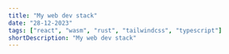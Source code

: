 ```yaml
---
title: "My web dev stack"
date: "28-12-2023"
tags: ["react", "wasm", "rust", "tailwindcss", "typescript"]
shortDescription: "My web dev stack"
---
```


